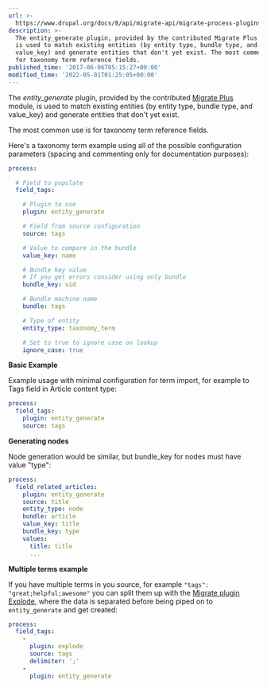 ```yaml
---
url: >-
  https://www.drupal.org/docs/8/api/migrate-api/migrate-process-plugins/process-plugins-from-other-contrib-modules/contrib-process-plugin-entity_generate
description: >-
  The entity_generate plugin, provided by the contributed Migrate Plus module,
  is used to match existing entities (by entity type, bundle type, and
  value_key) and generate entities that don't yet exist. The most common use is
  for taxonomy term reference fields.
published_time: '2017-06-06T05:15:27+00:00'
modified_time: '2022-05-01T01:25:05+00:00'
---
```

The _entity\_generate_ plugin, provided by the contributed [Migrate Plus](https://www.drupal.org/project/migrate%5Fplus) module, is used to match existing entities (by entity type, bundle type, and value\_key) and generate entities that don't yet exist.

The most common use is for taxonomy term reference fields.

Here's a taxonomy term example using all of the possible configuration parameters (spacing and commenting only for documentation purposes):

```yaml
process:

  # Field to populate
  field_tags:

    # Plugin to use
    plugin: entity_generate

    # Field from source configuration
    source: tags

    # Value to compare in the bundle
    value_key: name

    # Bundle key value
    # If you get errors consider using only bundle
    bundle_key: vid

    # Bundle machine name
    bundle: tags

    # Type of entity
    entity_type: taxonomy_term

    # Set to true to ignore case on lookup
    ignore_case: true
```

**Basic Example**

Example usage with minimal configuration for term import, for example to Tags field in Article content type:

```yaml
process:
  field_tags:
    plugin: entity_generate
    source: tags

```

**Generating nodes**

Node generation would be similar, but bundle\_key for nodes must have value "type":

```yaml
process:
  field_related_articles:
    plugin: entity_generate
    source: title
    entity_type: node
    bundle: article
    value_key: title
    bundle_key: type
    values:
      title: title
      ...
```

**Multiple terms example**

If you have multiple terms in you source, for example `"tags": "great;helpful;awesome"` you can split them up with the [Migrate plugin Explode](https://api.drupal.org/api/drupal/core%21modules%21migrate%21src%21Plugin%21migrate%21process%21Explode.php/class/Explode), where the data is separated before being piped on to `entity_generate` and get created:

```yaml
process:
  field_tags:
    -
      plugin: explode
      source: tags
      delimiter: ';'
    -
      plugin: entity_generate
```